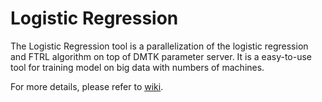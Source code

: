 Logistic Regression
======
The Logistic Regression tool is a parallelization of the logistic regression and FTRL algorithm on top of DMTK parameter server. It is a easy-to-use tool for training model on big data with numbers of machines. 

For more details, please refer to [wiki](https://github.com/Microsoft/multiverso/wiki/Logistic-Regression).
